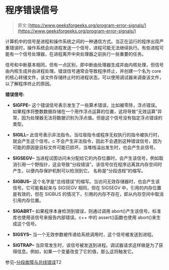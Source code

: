 # 程序错误信号

> 原文:[https://www.geeksforgeeks.org/program-error-signals/](https://www.geeksforgeeks.org/program-error-signals/)

计算机中的信号是进程和操作系统之间的一种通信方式。当正在运行的程序出现严重错误时，操作系统会向进程发送一个信号，进程可能无法继续执行。有些进程可能有一个信号处理器，在进程离开中央处理器之前执行一些重要的任务。

信号和中断基本相同，但有一点区别，即中断由处理器生成并由内核处理，但信号由内核生成并由进程处理。错误信号通常会导致程序终止，并创建一个名为 core 的核心转储文件，该文件存储终止时的进程状态。可以使用调试器来调查该文件，以了解程序终止的原因。

**错误信号:**

*   **SIGFPE–**
    这个错误信号表示发生了一些算术错误，比如被零除，浮点错误。如果程序将整数数据存储在一个用作浮点运算的位置，这将导致“无效运算”异常，因为处理器无法将数据识别为浮点值。但是这个信号没有指定浮点错误的类型。

*   **SIGILL–**
    此信号表示非法指令。当垃圾指令或程序无权执行的指令被执行时，就会产生这个信号。c 不会产生非法指令，因此不会遇到这种错误信号，因为可能的原因是目标文件可能已损坏。当堆栈溢出发生时，也会产生此信号。

*   **SIGSEGV–**
    当进程试图访问未分配给它的内存位置时，会产生该信号，例如取消引用一个野指针，这会导致“分段错误”。该信号仅在程序远离其内存空间时产生，以便内存保护机制可以检测到它。
    名称是“分段违规”的缩写。

*   **SIGBUS–**
    这个名字是“总线错误”的缩写。当访问无效存储器时，也会产生该信号。它可能看起来与 SIGSEGV 相同，但在 SIGSEGV 中，引用的内存位置是有效的，但在 SIGBUS 的情况下，引用的内存不存在，即从内存空间中取消引用内存位置。

*   **SIGABRT–**
    如果程序本身检测到错误，则通过调用 abort()产生该信号。标准库也使用该信号来报告内部错误。c++ 中的 assert()函数也使用 abort()来生成这个信号。

*   **SIGSYS–**
    当一个无效参数被传递给系统调用时，这个信号被发送到进程。

*   **SIGTRAP–**
    当异常发生时，该信号被发送到进程。调试器请求这样做是为了获得信息。例如，如果一个变量改变了它的值，那么这将触发它。

参见–[分段故障与总线错误](https://www.geeksforgeeks.org/segmentation-fault-sigsegv-vs-bus-error-sigbus/)T2